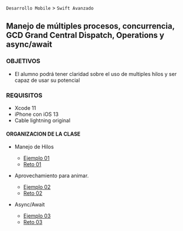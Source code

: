 `Desarrollo Mobile` > `Swift Avanzado`

## Manejo de múltiples procesos, concurrencia, GCD Grand Central Dispatch, Operations y async/await

### OBJETIVOS 

- El alumno podrá tener claridad sobre el uso de multiples hilos y ser capaz de usar su potencial 

### REQUISITOS

- Xcode 11
- iPhone con iOS 13
- Cable lightning original

#### ORGANIZACION DE LA CLASE 

- Manejo de Hilos 
	- [Ejemplo 01](Ejemplo-01)
	- [Reto 01](Reto-01)
- Aprovechamiento para animar.
	- [Ejemplo 02](Ejemplo-02)
	- [Reto 02](Reto-02)

- Async/Await	
	- [Ejemplo 03](Ejemplo-03)
	- [Reto 03](Reto-03)


